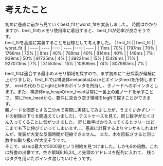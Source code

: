 # 考えたこと  
初めに愚直に前から見ていくbest_fitとworst_fitを実装しました。 時間はかかりますが、best_fitのメモリ使用率に着目すると、 
best_fitが効率が良さそうです。  
best_fitを高速に実装することを目標として考えました。
|  first_fit ||  best_fit  ||  worst_fit  ||
| ---- | ---- |---- | ---- |---- | ---- |
|  11ms  |  70%  |  1797ms  |  70%  |  1766ms  |  70%  |
|  8ms  |  40%  |  789ms  |  40%  |  814ms  |  40%  |
|  148ms  |  7%  |  939ms  |  50%  |  91725ms  |  4%  |
|  39221ms  |  15%  |  15428ms  |  71%  |  927073ms  |  7%  |
|  31553ms  |  15%  |  10906ms  |  74%  |  807980ms  |  7%  |

best_fitは適合する最小のメモリ領域を探すので、まず初めに二分探索が候補に上がりました。first_fitでは構造体metadataはsizeとポインタnextを所持しますが、
nextの代わりにrightとleftのポインタを所持し、子ノードへのポインタとします。また、構造体my_heapのfree_headは常に一番上の親ノードを示すことで、
常にfree_headから、要件に見合う空き領域をlogNで探すことができます。  
親ノードを固定とする二分木で実際に実装してみましたが、うまくいかず(ノードの削除の下りを間違えていました)、テストケースを見て、同じ数字がたくさん入ってくることに気がつきました。
同じ数字ばかり入ってくるとツリーはどこまでも下に伸びていってしまいます、、、愚直に計算するよりマシかもしれませんが、実装が大変な反面時間が短縮できません。
また、木を回転させると同じ数字の取り扱いが大変そうです。  
そこで、sizeは最大で5000弱という制約を見つけました。しかも8の倍数。これは辞書の出番です。空き領域8,16,24,,,と先頭のアドレスを配列に入れて、
残りはタグを用いたポインタ渡しでいけそうです。
